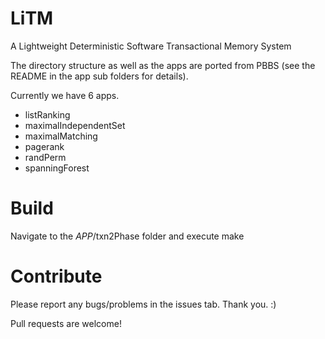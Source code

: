 # LiTM
A Lightweight Deterministic Software Transactional Memory System

The directory structure as well as the apps are ported from PBBS (see the README in the app sub folders for details).

Currently we have 6 apps.

+ listRanking
+ maximalIndependentSet
+ maximalMatching
+ pagerank
+ randPerm
+ spanningForest

# Build

Navigate to the $APP$/txn2Phase folder and execute
		make

# Contribute

Please report any bugs/problems in the issues tab. Thank you. :)

Pull requests are welcome!
